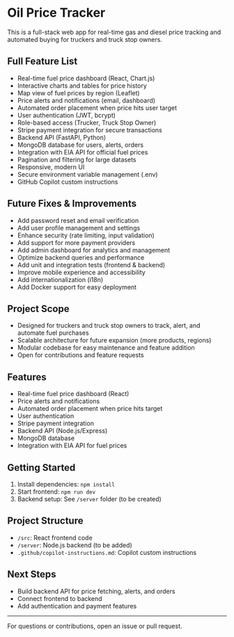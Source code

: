 # Oil Price Tracker

This is a full-stack web app for real-time gas and diesel price tracking and automated buying for truckers and truck stop owners.

## Full Feature List

- Real-time fuel price dashboard (React, Chart.js)
- Interactive charts and tables for price history
- Map view of fuel prices by region (Leaflet)
- Price alerts and notifications (email, dashboard)
- Automated order placement when price hits user target
- User authentication (JWT, bcrypt)
- Role-based access (Trucker, Truck Stop Owner)
- Stripe payment integration for secure transactions
- Backend API (FastAPI, Python)
- MongoDB database for users, alerts, orders
- Integration with EIA API for official fuel prices
- Pagination and filtering for large datasets
- Responsive, modern UI
- Secure environment variable management (.env)
- GitHub Copilot custom instructions

## Future Fixes & Improvements

- Add password reset and email verification
- Add user profile management and settings
- Enhance security (rate limiting, input validation)
- Add support for more payment providers
- Add admin dashboard for analytics and management
- Optimize backend queries and performance
- Add unit and integration tests (frontend & backend)
- Improve mobile experience and accessibility
- Add internationalization (i18n)
- Add Docker support for easy deployment

## Project Scope

- Designed for truckers and truck stop owners to track, alert, and automate fuel purchases
- Scalable architecture for future expansion (more products, regions)
- Modular codebase for easy maintenance and feature addition
- Open for contributions and feature requests


## Features

- Real-time fuel price dashboard (React)
- Price alerts and notifications
- Automated order placement when price hits target
- User authentication
- Stripe payment integration
- Backend API (Node.js/Express)
- MongoDB database
- Integration with EIA API for fuel prices

## Getting Started

1. Install dependencies: `npm install`
2. Start frontend: `npm run dev`
3. Backend setup: See `/server` folder (to be created)

## Project Structure

- `/src`: React frontend code
- `/server`: Node.js backend (to be added)
- `.github/copilot-instructions.md`: Copilot custom instructions

## Next Steps

- Build backend API for price fetching, alerts, and orders
- Connect frontend to backend
- Add authentication and payment features

---

For questions or contributions, open an issue or pull request.
